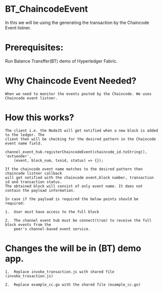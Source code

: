 # BT_ChaincodeEvent

In this we will be using the generating the transaction by the Chaincode Event listner.

# Prerequisites:

Run Balance Transffer(BT) demo of Hyperledger Fabric.

# Why Chaincode Event Needed?

	When we need to monitor the events posted by the Chaincode. We uses Chaincode event listner.

# How this works?
	
	The client i.e. the NodeJS will get notified when a new block is added to the ledger. The 
	client then will be checking for the desired pattern in the Chaincode event name field. 

	channel_event_hub.registerChaincodeEvent(chaincode_id.toString(), 'evtsender',
        (event, block_num, txnid, status) => {});
	
	If the chaincode event name matches to the desired pattern then chaincode listner callback
	will get notified with the chaincode event,block number, transaction id and transaction status.
	The obtained block will consist of only event name. It does not contain the payload information.
	
	In case if the payload is required the below points should be required:

	1.	User must have access to the full block

	2.	The channel event hub must be connect(true) to receive the full block events from the 
		peer's channel-based event service.


# Changes the will be in (BT) demo app.
	
	1.	Replace invoke_transaction.js with shared file (invoke_trasaction.js)
	
	2. 	Replace example_cc.go with the shared file (example_cc.go)



